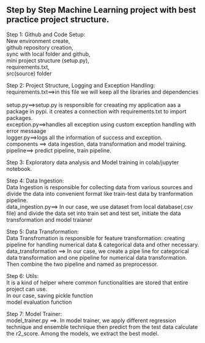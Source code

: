 ## Step by Step Machine Learning project with best practice project structure.

Step 1: Github and Code Setup:<br>
New environment create,<br>
github repository creation,<br>
sync with local folder and github, <br>
mini project structure (setup.py),<br>
requirements.txt,<br>
src(source) folder


Step 2: Project Structure, Logging and Exception Handling:<br>
requirements.txt==>in this file we will keep all the libraries and dependencies<br><br>
setup.py==>setup.py is responsible for creaating my application aas a package in pypi. it creates a connection with requirements.txt to import packages.<br>
exception.py==>handles all exception using custom exception handling with error messaage<br>
logger.py==>logs all the information of success and exception.<br>
components ==> data ingestion, data transformation and model training.
pipeline==> predict pipeline, train pipeline.


Step 3: Exploratory data analysis and Model training in colab/jupyter notebook.<br>

Step 4: Data Ingestion:<br>
Data Ingestion is responsible for collecting data from various sources and divide the data into convenient format like train-test data by tranformation pipeline.<br>
data_ingestion.py==> In our case, we use dataset from local database(.csv file) and divide the data set into train set and test set, initiate the data transformation and model traianer <br>

Step 5: Data Transformation:<br>
Data Transfromation is responsible for feature transformation: creating pipeline for handling numerical data & categorical data and other necessary.<br>
data_transformation ==> In our case, we create a pipe line for categorical data transformation and one pipeline for numerical data transformation. Then combine the two pipeline and named as preprocessor. <br>

Step 6: Utils:<br>
It is a kind of helper where common functionalities are stored that entire project can use.<br>
In our case, saving pickle function <br>
model evaluation function <br>


Step 7: Model Trainer:<br>
model_trainer.py ==>. In model trainer, we apply different regression technique and ensemble technique then predict from the test data calculate the r2_score. Among the models, we extract the best model.<br>















